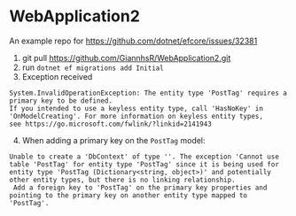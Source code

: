 # WebApplication2

An example repo for https://github.com/dotnet/efcore/issues/32381

1. git pull https://github.com/GiannhsR/WebApplication2.git 
2. run `dotnet ef migrations add Initial`
3. Exception received 
 ```
 System.InvalidOperationException: The entity type 'PostTag' requires a primary key to be defined.
 If you intended to use a keyless entity type, call 'HasNoKey' in 'OnModelCreating'. For more information on keyless entity types, 
 see https://go.microsoft.com/fwlink/?linkid=2141943
 ```
4. When adding a primary key on the `PostTag` model:
```
Unable to create a 'DbContext' of type ''. The exception 'Cannot use table 'PostTag' for entity type 'PostTag' since it is being used for entity type 'PostTag (Dictionary<string, object>)' and potentially other entity types, but there is no linking relationship.
 Add a foreign key to 'PostTag' on the primary key properties and pointing to the primary key on another entity type mapped to 'PostTag'.
```
